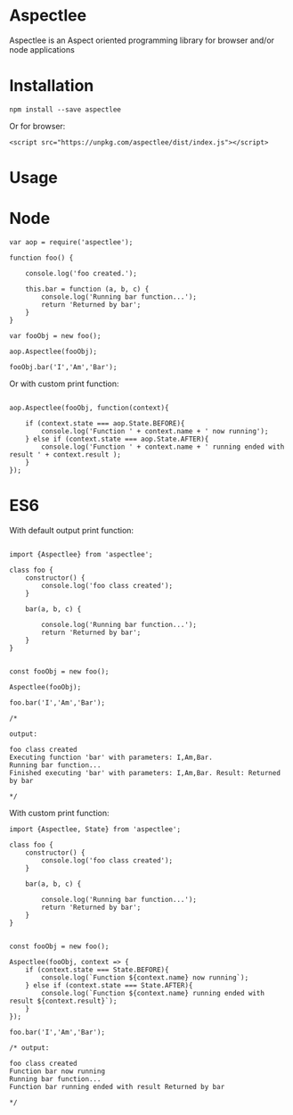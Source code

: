 # Aspectlee

Aspectlee is an Aspect oriented programming library for browser and/or node applications

# Installation 

```
npm install --save aspectlee
```

Or for browser:

```angular2html
<script src="https://unpkg.com/aspectlee/dist/index.js"></script>
```

# Usage

# Node

```angular2html
var aop = require('aspectlee');

function foo() {

    console.log('foo created.');

    this.bar = function (a, b, c) {
        console.log('Running bar function...');
        return 'Returned by bar';
    }
}

var fooObj = new foo();

aop.Aspectlee(fooObj);

fooObj.bar('I','Am','Bar');

``` 

Or with custom print function:

```angular2html

aop.Aspectlee(fooObj, function(context){

    if (context.state === aop.State.BEFORE){
        console.log('Function ' + context.name + ' now running');
    } else if (context.state === aop.State.AFTER){
        console.log('Function ' + context.name + ' running ended with result ' + context.result );
    }
});

```


# ES6

With default output print function:

```angular2html

import {Aspectlee} from 'aspectlee';

class foo {
    constructor() {
        console.log('foo class created');
    }

    bar(a, b, c) {
        
        console.log('Running bar function...');        
        return 'Returned by bar';
    }
}


const fooObj = new foo();

Aspectlee(fooObj);

foo.bar('I','Am','Bar');

/*

output:

foo class created
Executing function 'bar' with parameters: I,Am,Bar.
Running bar function...
Finished executing 'bar' with parameters: I,Am,Bar. Result: Returned by bar

*/

```

With custom print function:

```angular2html
import {Aspectlee, State} from 'aspectlee';

class foo {
    constructor() {
        console.log('foo class created');
    }

    bar(a, b, c) {
        
        console.log('Running bar function...');        
        return 'Returned by bar';
    }
}


const fooObj = new foo();

Aspectlee(fooObj, context => {
    if (context.state === State.BEFORE){
        console.log(`Function ${context.name} now running`);
    } else if (context.state === State.AFTER){
        console.log(`Function ${context.name} running ended with result ${context.result}`);
    }
});

foo.bar('I','Am','Bar');

/* output:

foo class created
Function bar now running
Running bar function...
Function bar running ended with result Returned by bar

*/

```

# 



